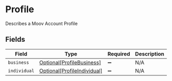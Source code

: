 # Profile

Describes a Moov Account Profile


## Fields

| Field                                                                   | Type                                                                    | Required                                                                | Description                                                             |
| ----------------------------------------------------------------------- | ----------------------------------------------------------------------- | ----------------------------------------------------------------------- | ----------------------------------------------------------------------- |
| `business`                                                              | [Optional[ProfileBusiness]](../../models/shared/profilebusiness.md)     | :heavy_minus_sign:                                                      | N/A                                                                     |
| `individual`                                                            | [Optional[ProfileIndividual]](../../models/shared/profileindividual.md) | :heavy_minus_sign:                                                      | N/A                                                                     |